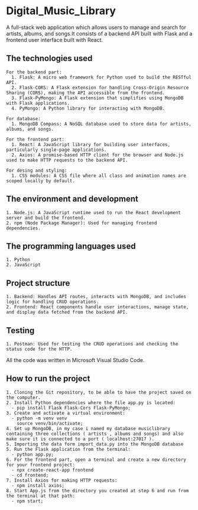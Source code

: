 # Digital_Music_Library
  A full-stack web application which allows users to manage and search for artists, albums, and songs.It consists of a backend API built with Flask and a frontend user interface built with React.
  ## The technologies used
    For the backend part:
      1. Flask: A micro web framework for Python used to build the RESTful API.
      2. Flask-CORS: A Flask extension for handling Cross-Origin Resource Sharing (CORS), making the API accessible from the frontend.
      3. Flask-PyMongo: A Flask extension that simplifies using MongoDB with Flask applications.
      4. PyMongo: A Python library for interacting with MongoDB.
      
    For database:
      1. MongoDB Compass: A NoSQL database used to store data for artists, albums, and songs.

    For the frontend part:
      1. React: A JavaScript library for building user interfaces, particularly single-page applications.
      2. Axios: A promise-based HTTP client for the browser and Node.js used to make HTTP requests to the backend API.

    For desing and styling:
      1. CSS modules: A CSS file where all class and animation names are scoped locally by default.

  ## The environment and development
    1. Node.js: A JavaScript runtime used to run the React development server and build the frontend.
    2. npm (Node Package Manager): Used for managing frontend dependencies.
    
  ## The programming languages used
    1. Python
    2. JavaScript

  ## Project structure
    1. Backend: Handles API routes, interacts with MongoDB, and includes logic for handling CRUD operations.
    2. Frontend: React components handle user interactions, manage state, and display data fetched from the backend API.

  ## Testing
    1. Postman: Used for testing the CRUD operations and checking the status code for the HTTP.

  All the code was written in Microsoft Visual Studio Code.

  ## How to run the project
    1. Cloning the Git repository, to be able to have the project saved on the computer.
    2. Install Python dependencies where the file app.py is located:
      - pip install Flask Flask-Cors Flask-PyMongo;
    3. Create and activate a virtual environment:
      - python -m venv venv
        source venv/bin/activate;
    4. Set up MongoDB, in my case i named my database musiclibrary containing three collections ( artists , albums and songs) and also make sure it is connected to a port ( localhost:27017 ).
    5. Importing the data form import_data.py into the MongoDB database
    5. Run the Flask application from the terminal:
      - python app.py;
    6. For the frontend part, open a terminal and create a new directory for your frontend project:
      - npx create-react-app frontend
      - cd frontend;
    7. Install Axios for making HTTP requests:
      - npm install axios;
    8. Start App.js from the directory you created at step 6 and run from the terminal at that path:
      - npm start;
    
      
